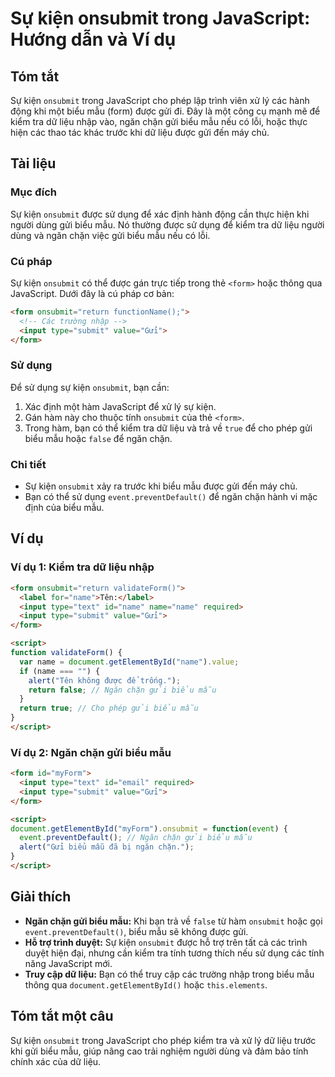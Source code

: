 <!--
Meta Description: # Sự kiện onsubmit trong JavaScript: Hướng dẫn và Ví dụ ## Tóm tắt Sự kiện `onsubmit` trong JavaScript cho phép lập trình viên xử lý các hành động khi...
Meta Keywords: gửi, biểu, mẫu, onsubmit, kiện
-->

# Sự kiện onsubmit trong JavaScript: Hướng dẫn và Ví dụ

## Tóm tắt
Sự kiện `onsubmit` trong JavaScript cho phép lập trình viên xử lý các hành động khi một biểu mẫu (form) được gửi đi. Đây là một công cụ mạnh mẽ để kiểm tra dữ liệu nhập vào, ngăn chặn gửi biểu mẫu nếu có lỗi, hoặc thực hiện các thao tác khác trước khi dữ liệu được gửi đến máy chủ.

## Tài liệu
### Mục đích
Sự kiện `onsubmit` được sử dụng để xác định hành động cần thực hiện khi người dùng gửi biểu mẫu. Nó thường được sử dụng để kiểm tra dữ liệu người dùng và ngăn chặn việc gửi biểu mẫu nếu có lỗi.

### Cú pháp
Sự kiện `onsubmit` có thể được gán trực tiếp trong thẻ `<form>` hoặc thông qua JavaScript. Dưới đây là cú pháp cơ bản:

```html
<form onsubmit="return functionName();">
  <!-- Các trường nhập -->
  <input type="submit" value="Gửi">
</form>
```

### Sử dụng
Để sử dụng sự kiện `onsubmit`, bạn cần:
1. Xác định một hàm JavaScript để xử lý sự kiện.
2. Gán hàm này cho thuộc tính `onsubmit` của thẻ `<form>`.
3. Trong hàm, bạn có thể kiểm tra dữ liệu và trả về `true` để cho phép gửi biểu mẫu hoặc `false` để ngăn chặn.

### Chi tiết
- Sự kiện `onsubmit` xảy ra trước khi biểu mẫu được gửi đến máy chủ.
- Bạn có thể sử dụng `event.preventDefault()` để ngăn chặn hành vi mặc định của biểu mẫu.

## Ví dụ
### Ví dụ 1: Kiểm tra dữ liệu nhập
```html
<form onsubmit="return validateForm()">
  <label for="name">Tên:</label>
  <input type="text" id="name" name="name" required>
  <input type="submit" value="Gửi">
</form>

<script>
function validateForm() {
  var name = document.getElementById("name").value;
  if (name === "") {
    alert("Tên không được để trống.");
    return false; // Ngăn chặn gửi biểu mẫu
  }
  return true; // Cho phép gửi biểu mẫu
}
</script>
```

### Ví dụ 2: Ngăn chặn gửi biểu mẫu
```html
<form id="myForm">
  <input type="text" id="email" required>
  <input type="submit" value="Gửi">
</form>

<script>
document.getElementById("myForm").onsubmit = function(event) {
  event.preventDefault(); // Ngăn chặn gửi biểu mẫu
  alert("Gửi biểu mẫu đã bị ngăn chặn.");
}
</script>
```

## Giải thích
- **Ngăn chặn gửi biểu mẫu:** Khi bạn trả về `false` từ hàm `onsubmit` hoặc gọi `event.preventDefault()`, biểu mẫu sẽ không được gửi.
- **Hỗ trợ trình duyệt:** Sự kiện `onsubmit` được hỗ trợ trên tất cả các trình duyệt hiện đại, nhưng cần kiểm tra tính tương thích nếu sử dụng các tính năng JavaScript mới.
- **Truy cập dữ liệu:** Bạn có thể truy cập các trường nhập trong biểu mẫu thông qua `document.getElementById()` hoặc `this.elements`.

## Tóm tắt một câu
Sự kiện `onsubmit` trong JavaScript cho phép kiểm tra và xử lý dữ liệu trước khi gửi biểu mẫu, giúp nâng cao trải nghiệm người dùng và đảm bảo tính chính xác của dữ liệu.